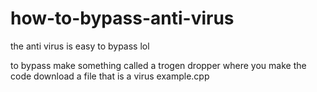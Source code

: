 # how-to-bypass-anti-virus


the anti virus is easy to bypass lol

to bypass make something called a trogen dropper 
where you make the code download a file that is a virus
example.cpp
